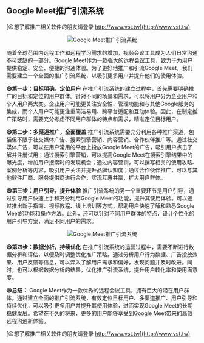 ## **Google Meet推广引流系统**

[😍想了解推广相关软件的朋友请登录 http://www.vst.tw](http://www.vst.tw)

 <center><img src="https://vst.tw/MP4/tuiguang/png/2.png" alt="Google Meet推广引流系统"></center>

随着全球范围内远程工作和远程学习需求的增加，视频会议工具成为人们日常沟通不可或缺的一部分。Google Meet作为一款强大的远程会议工具，致力于为用户提供稳定、安全、便捷的沟通体验。为了更好地推广和引流Google Meet，我们需要建立一个全面的推广引流系统，以吸引更多用户并提升他们的使用体验。

**😄第一步：目标明确，定位用户**
在推广引流系统的建立过程中，首先需要明确推广的目标和定位的用户群体。针对不同的场景和需求，可以将用户分为企业用户和个人用户两大类。企业用户可能更关注安全性、管理功能和与其他Google服务的集成，而个人用户可能更注重简洁易用、跨平台适配和互动体验。因此，在制定推广策略时，需要充分考虑不同用户群体的特点和需求，精准定位目标用户。

**😄第二步：多渠道推广，全面覆盖**
推广引流系统需要充分利用各种推广渠道，包括但不限于社交媒体广告、搜索引擎营销、内容营销、合作伙伴推广等。通过社交媒体广告，可以在用户常用的平台上投放Google Meet的广告，吸引用户点击了解并注册试用；通过搜索引擎营销，可以提高Google Meet在搜索引擎结果中的曝光度，增加用户搜索时的发现机会；通过内容营销，可以撰写相关的使用攻略、案例分析等内容，吸引用户关注并提升品牌认知度；通过合作伙伴推广，可以与其他软件厂商、服务提供商进行合作，实现互惠共赢，扩大用户群体。

**😄第三步：用户引导，提升体验**
推广引流系统的另一个重要环节是用户引导，通过引导用户快速上手和充分利用Google Meet的功能，提升其使用体验。可以通过推出新手指南、视频教程、线上培训等方式，帮助用户快速了解和熟悉Google Meet的功能和操作方法。此外，还可以针对不同用户群体的特点，设计个性化的用户引导方案，满足不同用户的需求。

 <center><img src="https://vst.tw/MP4/tuiguang/png/8.png" alt="Google Meet推广引流系统"></center>

**😄第四步：数据分析，持续优化**
在推广引流系统的运营过程中，需要不断进行数据分析和评估，以便及时调整优化推广策略。通过分析用户行为数据、广告投放效果、用户反馈等信息，可以深入了解用户需求和偏好，发现问题并及时改进。同时，也可以根据数据分析的结果，优化推广引流系统，提升用户转化率和使用满意度。

**😄总结：**
Google Meet作为一款优秀的远程会议工具，拥有巨大的潜在用户群体。通过建立全面的推广引流系统，有效定位目标用户、多渠道推广、用户引导和持续优化，可以吸引更多用户并提升其使用体验，进而实现Google Meet的长期稳健发展。希望在不久的将来，更多的用户能够享受到Google Meet带来的高效远程沟通新体验。

[😍想了解推广相关软件的朋友请登录 http://www.vst.tw](http://www.vst.tw)



